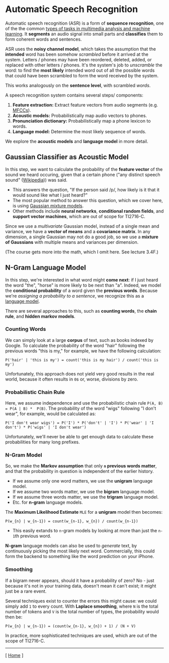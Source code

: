 # Automatic Speech Recognition

Automatic speech recognition (ASR) is a form of **sequence recognition**, one of the the common [types of tasks in multimedia analysis and machine learning](introduction.md#types-of-tasks-in-mma-and-ml). It **segments** an audio signal into small parts and **classifies** them to form coherent words and sentences.

ASR uses the **noisy channel model**, which takes the assumption that the **intended** word has been somehow *scrambled* before it arrived at the system. Letters / phones may have been reordered, deleted, added, or replaced with other letters / phones. It's the system's job to *unscramble* the word: to find the **most likely** intended word out of all the possible words that could have been scrambled to form the word received by the system.

This works analogously on the **sentence level**, with scrambled *words*.

A speech recognition system contains several steps/ components:

1. **Feature extraction:** Extract feature vectors from audio segments (e.g. [MFCCs](music-information-retrieval.md#mid-level-feature-representations)).
1. **Acoustic models:** Probabilistically map audio vectors to phones.
1. **Pronunciation dictionary:** Probabilistically map a phone lexicon to words.
1. **Language model:** Determine the most likely sequence of words.

We explore the **acoustic models** and **language model** in more detail.

## Gaussian Classifier as Acoustic Model

In this step, we want to calculate the probability of the **feature vector** of the sound we heard occuring, given that a certain phone ("any distinct speech sound" ([Wikipedia](https://en.wikipedia.org/wiki/Phone_(phonetics)))) was said.

* This answers the question, "If the person said /p/, how likely is it that it would sound like what I just heard?"
* The most popular method to answer this question, which we cover here, is using [Gaussian mixture models](classification.md#genre-classification-using-bag-of-frames).
* Other methods include **neural networks**, **conditional random fields**, and **support vector machines**, which are out of scope for TI2716-C.

Since we use a *multivariate* Gaussian model, instead of a single mean and variance, we have a **vector of means** and a **covariance matrix**. In any dimension, a single Gaussian may not do a good job, so we use a **mixture of Gaussians** with multiple means and variances per dimension.

(The course gets more into the math, which I omit here. See lecture 3.4F.)

## N-Gram Language Model

In this step, we're interested in what word might **come next**: if I just heard the word "the", "horse" is more likely to be next than "a". Indeed, we model the **conditional probability** of a word given the **previous words**. Because we're *assigning a probability to a sentence*, we recognize this as a [language model](unigram-language-model.md#language-models).

There are several approaches to this, such as **counting words**, the **chain rule**, and **hidden markov models**.

### Counting Words

We can simply look at a large **corpus** of text, such as books indexed by Google. To calculate the probability of the word "hair" following the previous words "this is my," for example, we have the following calculation:

    P('hair' | 'this is my') = count('this is my hair') / count('this is my')

Unfortunately, this approach does not yield very good results in the real world, because it often results in `0`s or, worse, divisions by zero.

### Probabilistic Chain Rule

Here, we assume independence and use the probabilistic chain rule `P(A, B) = P(A | B) *  P(B)`. The probability of the word "wigs" following "I don't wear", for example, would be calculated as:

    P('I don't wear wigs') = P('I') * P('don't' | 'I') * P('wear' | 'I don't') * P('wigs' | 'I don't wear')

Unfortunately, we'll never be able to get enough data to calculate these probabilities for many long prefixes.

### N-Gram Model

So, we make the **Markov assumption** that only **`n` previous words matter**, and that the probability in question is independent of the earlier history.

* If we assume only one word matters, we use the **unigram** language model.
* If we assume two words matter, we use the **bigram** language model.
* If we assume three words matter, we use the **trigram** language model.
* Etc. for **n-gram** language models.

The **Maximum Likelihood Estimate** `MLE` for a **unigram** model then becomes:

    P(w_{n} | w_{n-1}) = count(w_{n-1}, w_{n}) / count(w_{n-1})

* This easily extands to `n`-gram models by looking at more than just the `n-1`th previous word.

**N-gram** language models can also be used to *generate* text, by continuously picking the most likely next word. Commercially, this could form the backend to something like the word prediction on your iPhone.

### Smoothing

If a bigram never appears, should it have a probability of zero? No - just because it's not in your training data, doesn't mean it can't exist; it might just be a rare event.

Several techniques exist to counter the errors this might cause: we could simply add `1` to every count. With **Laplace smoothing**, where `N` is the total number of tokens and `V` is the total number of types, the probability would then be:

    P(w_{n} | w_{n-1}) = (count(w_{n-1}, w_{n}) + 1) / (N + V)

In practice, more sophisticated techniques are used, which are out of the scope of TI2716-C.

---

[ [Home](README.md) ]
